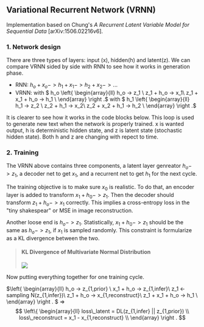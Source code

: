 ## Variational Recurrent Network (VRNN)

Implementation based on Chung's *A Recurrent Latent Variable Model for Sequential Data* [arXiv:1506.02216v6].

### 1. Network design

There are three types of layers: input (x), hidden(h) and latent(z). We can compare VRNN sided by side with RNN to see how it works in generation phase.

- RNN: $h_o + x_o -> h_1 + x_1 -> h_2 + x_2 -> ...$
- VRNN: with $ h_o \left\{
\begin{array}{ll}
      h_o -> z_1 \\
      z_1 + h_o -> x_1\\
      z_1 + x_1 + h_o -> h_1 \\
\end{array} 
\right .$ 
with $ h_1 \left\{
\begin{array}{ll}
      h_1 -> z_2 \\
      z_2 + h_1 -> x_2\\
      z_2 + x_2 + h_1 -> h_2 \\
\end{array} 
\right .$

It is clearer to see how it works in the code blocks below. This loop is used to generate new text when the network is properly trained. x is wanted output, h is deterministic hidden state, and z is latent state (stochastic hidden state). Both h and z are changing with repect to time.

### 2. Training

The VRNN above contains three components, a latent layer genreator $h_o -> z_1$, a decoder net to get $x_1$, and a recurrent net to get $h_1$ for the next cycle.

The training objective is to make sure $x_0$ is realistic. To do that, an encoder layer is added to transform $x_1 + h_0 -> z_1$. Then the decoder should transform $z_1 + h_o -> x_1$ correctly. This implies a cross-entropy loss in the "tiny shakespear" or MSE in image reconstruction.

Another loose end is  $h_o -> z_1$. Statistically, $x_1 + h_0 -> z_1$ should be the same as $h_o -> z_1$, if $x_1$ is sampled randomly. This constraint is formularize as a KL divergence between the two.

>#### KL Divergence of Multivariate Normal Distribution
>![](https://wikimedia.org/api/rest_v1/media/math/render/svg/8dad333d8c5fc46358036ced5ab8e5d22bae708c)

Now putting everything together for one training cycle.

$\left\{
\begin{array}{ll}
      h_o -> z_{1,prior} \\
      x_1 + h_o -> z_{1,infer}\\
      z_1 <- sampling N(z_{1,infer})\\
      z_1 + h_o -> x_{1,reconstruct}\\
      z_1 + x_1 + h_o -> h_1 \\
\end{array} 
\right . $
=>
$$
\left\{
\begin{array}{ll}
      loss\_latent = DL(z_{1,infer} || z_{1,prior}) \\
      loss\_reconstruct = x_1 - x_{1,reconstruct} \\
\end{array} 
\right .
$$



